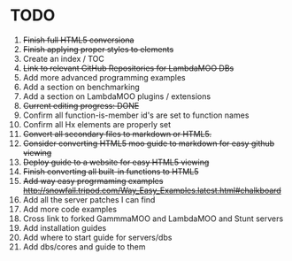 # TODO

1. ~~Finish full HTML5 conversiona~~
2. ~~Finish applying proper styles to elements~~
3. Create an index / TOC
4. ~~Link to relevant GitHub Repositories for LambdaMOO DBs~~
5. Add more advanced programming examples
6. Add a section on benchmarking
7. Add a section on LambdaMOO plugins / extensions
8. ~~Current editing progress: DONE~~
9. Confirm all function-is-member id's are set to function names
10. Confirm all Hx elements are properly set
11. ~~Convert all secondary files to markdown or HTML5.~~
12. ~~Consider converting HTML5 moo guide to markdown for easy github viewing~~
13. ~~Deploy guide to a website for easy HTML5 viewing~~
14. ~~Finish converting all built-in functions to HTML5~~
15. ~~Add way easy progrmaming examples http://snowfall.tripod.com/Way_Easy_Examples.latest.html#chalkboard~~
16. Add all the server patches I can find
17. Add more code examples
18. Cross link to forked GammmaMOO and LambdaMOO and Stunt servers
19. Add installation guides
20. Add where to start guide for servers/dbs
21. Add dbs/cores and guide to them
